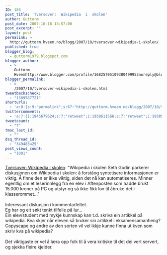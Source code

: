 ```yaml
---
ID: 186
post_title: 'Tversover:  Wikipedia  i  skolen'
author: Guttorm
post_date: 2007-10-18 13:57:00
post_excerpt: ""
layout: post
permalink: >
  http://guttorm.hveem.no/blogg/2007/10/tversover-wikipedia-i-skolen/
published: true
blogger_blog:
  - guttorm1979.blogspot.com
blogger_author:
  - >
    Guttorm
    Hveemhttp://www.blogger.com/profile/16825705109380499953noreply@blogger.com
blogger_permalink:
  - >
    /2007/10/tversover-wikipedia-i-skolen.html
tweetbackscheck:
  - "1309587721"
shorturls:
  - 'a:8:{s:9:"permalink";s:67:"http://guttorm.hveem.no/blogg/2007/10/tversover-wikipedia-i-skolen/";s:7:"tinyurl";s:25:"http://tinyurl.com/ajajyt";s:4:"isgd";s:17:"http://is.gd/h6Lo";s:5:"bitly";s:20:"http://bit.ly/30TyRS";s:5:"snipr";s:22:"http://snipr.com/ao30z";s:5:"snurl";s:22:"http://snurl.com/ao30z";s:7:"snipurl";s:24:"http://snipurl.com/ao30z";s:4:"trim";s:17:"http://tr.im/cdzp";}'
twittercomments:
  - 'a:7:{i:1945679624;s:7:"retweet";i:1938611566;s:7:"retweet";i:1938504859;s:7:"retweet";i:1937566362;s:7:"retweet";i:1937558323;s:7:"retweet";i:1937511738;s:7:"retweet";i:1937379183;s:7:"retweet";}'
tweetcount:
  - "7"
tmac_last_id:
  - ""
dsq_thread_id:
  - "349483425"
post_views_count:
  - "1001"
---
```

<a href="http://www.espen.com/norskblogg/archives/2007/10/wikipedia_i_sko.html">Tversover: Wikipedia i skolen</a>: "Wikipedia i skolen Seth Godin parkerer diskusjonen om Wikipedia i skolen: å forståog syntetisere informasjonen er viktig. Å finne den er ikke viktig, siden det nå kan automatiseres. Minner egentlig om et leserinnlegg fra en elev i Aftenposten som hadde brukt 15.000 kroner på PC og utstyr og så ikke fikk lov til åbruke det i klasserommet..."<br /><br />Interessant diskusjon i kommentarfeltet.<br />Eg har og eit søkt tenkt tilfelle på lur...<br />Ein elev/student med mykje kunnskap kan t.d. skriva ein artikkel på wikipedia. Kva skjer når eleven så bruker sin artikkel i eksamensamanheng? Copyscape og andre av den sorten vil vel ikkje kunne finna ut kven som skriv kva på wikipedia?<br /><br />Det viktigaste er vel å læra opp folk til å vera kritiske til det dei vert servert, og sjekka fleire kjelder.